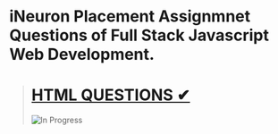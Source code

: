# iNeuron Placement Assignmnet Questions of Full Stack Javascript Web Development.


># [HTML QUESTIONS ✔](https://github.com/brijeshvadalia/iNeuron-Placement-Assignment/tree/master/Html_Questions)
> ![In Progress](https://img.shields.io/badge/In--Progress--Hang--Tight-F16061?style=for-the-badge&logo=ko-fi&logoColor=white)